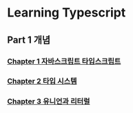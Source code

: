 # Learning Typescript

## Part 1 개념

### [Chapter 1 자바스크립트 타입스크립트](chap1.md)

### [Chapter 2 타입 시스템](chap2.md)

### [Chapter 3 유니언과 리터럴](chap3.md)
